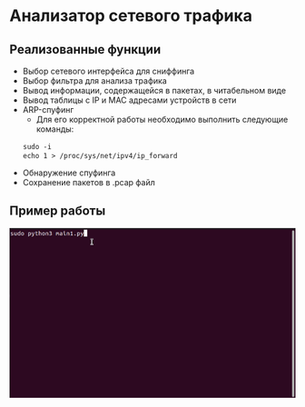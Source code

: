 # Анализатор сетевого трафика
## Реализованные функции
* Выбор сетевого интерфейса для сниффинга
* Выбор фильтра для анализа трафика
* Вывод информации, содержащейся в пакетах, в читабельном виде
* Вывод таблицы с IP и MAC адресами устройств в сети
* ARP-спуфинг
  * Для его корректной работы необходимо выполнить следующие команды:
  ```
  sudo -i
  echo 1 > /proc/sys/net/ipv4/ip_forward
  ```
* Обнаружение спуфинга
* Сохранение пакетов в .pcap файл 

## Пример работы
![](gif/howitworks-1.gif)
